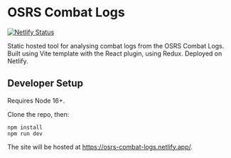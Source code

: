 # OSRS Combat Logs

[![Netlify Status](https://api.netlify.com/api/v1/badges/cc8b6f30-040c-4b3f-a636-348c73d457ea/deploy-status)](https://app.netlify.com/sites/osrs-combat-logs/deploys)

Static hosted tool for analysing combat logs from the OSRS Combat Logs. Built using Vite template with the React plugin, using Redux. Deployed on Netlify.

## Developer Setup

Requires Node 16+.

Clone the repo, then:

    npm install
    npm run dev

The site will be hosted at https://osrs-combat-logs.netlify.app/.
